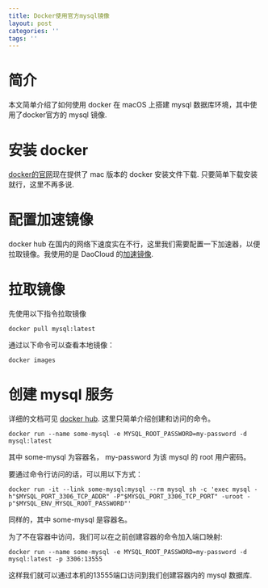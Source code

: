 ```yaml
---
title: Docker使用官方mysql镜像
layout: post
categories: ''
tags: ''
---
```

# 简介
本文简单介绍了如何使用 docker 在 macOS 上搭建 mysql 数据库环境，其中使用了docker官方的 mysql 镜像.

<!--more-->

# 安装 docker
[docker的官网](http://www.docker.com/)现在提供了 mac 版本的 docker 安装文件下载. 只要简单下载安装就行，这里不再多说.

# 配置加速镜像
docker hub 在国内的网络下速度实在不行，这里我们需要配置一下加速器，以便拉取镜像。我使用的是 DaoCloud 的[加速镜像](https://www.daocloud.io/mirror#accelerator-doc).

# 拉取镜像
先使用以下指令拉取镜像

    docker pull mysql:latest
    
通过以下命令可以查看本地镜像：

    docker images

# 创建 mysql 服务
详细的文档可见 [docker hub](https://hub.docker.com/_/mysql/). 这里只简单介绍创建和访问的命令。

    docker run --name some-mysql -e MYSQL_ROOT_PASSWORD=my-password -d mysql:latest

其中 some-mysql 为容器名， my-password 为该 mysql 的 root 用户密码。

要通过命令行访问的话，可以用以下方式：

    docker run -it --link some-mysql:mysql --rm mysql sh -c 'exec mysql -h"$MYSQL_PORT_3306_TCP_ADDR" -P"$MYSQL_PORT_3306_TCP_PORT" -uroot -p"$MYSQL_ENV_MYSQL_ROOT_PASSWORD"'
    
同样的，其中 some-mysql 是容器名。

为了不在容器中访问，我们可以在之前创建容器的命令加入端口映射:

    docker run --name some-mysql -e MYSQL_ROOT_PASSWORD=my-password -d mysql:latest -p 3306:13555
    
这样我们就可以通过本机的13555端口访问到我们创建容器内的 mysql 数据库.